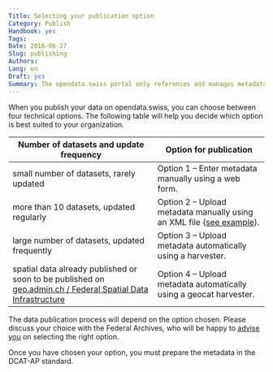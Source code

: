 ```yaml
---
Title: Selecting your publication option
Category: Publish
Handbook: yes
Tags:
Date: 2016-06-27
Slug: publishing
Authors:
Lang: en
Draft: yes
Summary: The opendata.swiss portal only references and manages metadata. The primary data, as well as responsibility for publishing them, remain with the data supplier. The Federal Archives operate the portal, and also support and coordinate data publication.
---
```


When you publish your data on opendata.swiss, you can choose between four technical options. The following table will help you decide which option is best suited to your organization.

| Number of datasets and update frequency | Option for publication |
|-----------------------------------------|------------------------|
| small number of datasets, rarely updated | Option 1 – Enter metadata manually using a web form. |
| more than 10 datasets, updated regularly | Option 2 – Upload metadata manually using an XML file ([see example](/en/library/ch-dcat-ap)). |
| large number of datasets, updated frequently | Option 3 – Upload metadata automatically using a harvester. |
| spatial data already published or soon to be published on [geo.admin.ch / Federal Spatial Data Infrastructure](http://www.geo.admin.ch/internet/geoportal/en/home/geoadmin/mission/bgdi.html) | Option 4 – Upload metadata automatically using a geocat harvester. |

The data publication process will depend on the option chosen. Please discuss your choice with the Federal Archives, who will be happy to [advise you](mailto:opendata@bar.admin.ch) on selecting the right option.

Once you have chosen your option, you must prepare the metadata in the DCAT-AP standard.
